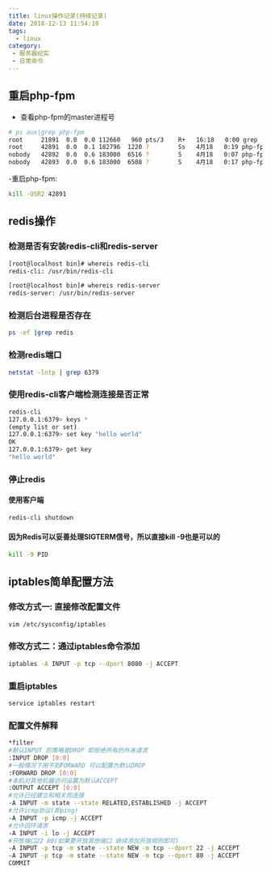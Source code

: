 ```yaml
---
title: linux操作记录(持续记录)
date: 2018-12-13 11:54:19
tags:
  - linux
category:
 - 服务器纪实
 - 日常命令
---
```


## 重启php-fpm
- 查看php-fpm的master进程号
```bash
# ps aux|grep php-fpm
root     21891  0.0  0.0 112660   960 pts/3    R+   16:18   0:00 grep --color=auto php-fpm
root     42891  0.0  0.1 182796  1220 ?        Ss   4月18   0:19 php-fpm: master process (/Data/apps/php7/etc/php-fpm.conf)
nobody   42892  0.0  0.6 183000  6516 ?        S    4月18   0:07 php-fpm: pool www
nobody   42893  0.0  0.6 183000  6508 ?        S    4月18   0:17 php-fpm: pool www
```
-重启php-fpm:
```bash
kill -USR2 42891
```
<!--more-->
## redis操作
### 检测是否有安装redis-cli和redis-server
```bash
[root@localhost bin]# whereis redis-cli
redis-cli: /usr/bin/redis-cli

[root@localhost bin]# whereis redis-server
redis-server: /usr/bin/redis-server
```
### 检测后台进程是否存在
```bash
ps -ef |grep redis
```
### 检测redis端口
```bash
netstat -lntp | grep 6379
```
### 使用redis-cli客户端检测连接是否正常
```bash
redis-cli
127.0.0.1:6379> keys *
(empty list or set)
127.0.0.1:6379> set key "hello world"
OK
127.0.0.1:6379> get key
"hello world"
```
### 停止redis
#### 使用客户端
```bash
redis-cli shutdown
```
#### 因为Redis可以妥善处理SIGTERM信号，所以直接kill -9也是可以的
```bash
kill -9 PID
```
## iptables简单配置方法
### 修改方式一: 直接修改配置文件
```bash
vim /etc/sysconfig/iptables
```
### 修改方式二：通过iptables命令添加
```bash
iptables -A INPUT -p tcp --dport 8080 -j ACCEPT
```
### 重启iptables
```bash
service iptables restart
```
### 配置文件解释
```bash
*filter
#默认INPUT 的策略是DROP 即拒绝所有的外来请求
:INPUT DROP [0:0]
#一般情况下用不到FORWARD 可以配置为默认DROP
:FORWARD DROP [0:0]
#本机对其他机器访问设置为默认ACCEPT
:OUTPUT ACCEPT [0:0]
#允许已经建立和相关的连接
-A INPUT -m state --state RELATED,ESTABLISHED -j ACCEPT
#允许icmp协议(即ping)
-A INPUT -p icmp -j ACCEPT
#允许回环请求
-A INPUT -i lo -j ACCEPT
#开放端口22 80(如果要开放其他端口 继续添加开放规则即可)
-A INPUT -p tcp -m state --state NEW -m tcp --dport 22 -j ACCEPT
-A INPUT -p tcp -m state --state NEW -m tcp --dport 80 -j ACCEPT
COMMIT
```
